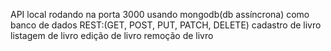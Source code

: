 API local rodando na porta 3000
usando mongodb(db assíncrona) como banco de dados 
REST:(GET, POST, PUT, PATCH, DELETE)
  cadastro de livro
  listagem de livro
  edição de livro
  remoção de livro
